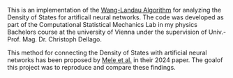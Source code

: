 This is an implementation of the [Wang-Landau Algorithm](https://en.wikipedia.org/wiki/Wang_and_Landau_algorithm) for analyzing the Density of States for artificail neural networks. 
The code was developed as part of the Computational Statistical Mechanics Lab in my physics Bachelors course at the university of Vienna under the supervision of Univ.-Prof. Mag. Dr. Christoph Dellago. 

This method for connecting the Density of States with artificial neural networks has been proposed by [Mele et al.](https://arxiv.org/abs/2409.18683) in their 2024 paper. The goalof this project was to reproduce and compare these findings.
